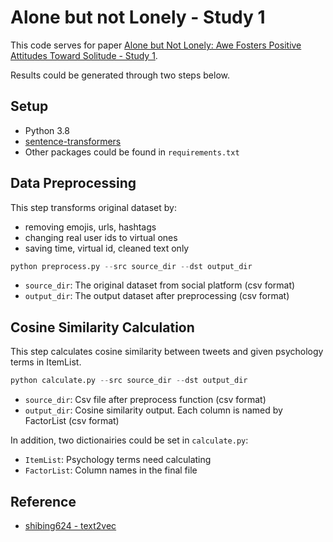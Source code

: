 # Alone but not Lonely - Study 1
This code serves for paper [Alone but Not Lonely: Awe Fosters Positive Attitudes Toward Solitude - Study 1](https://www.researchgate.net/publication/374008401_Alone_but_Not_Lonely_Awe_Fosters_Positive_Attitudes_Toward_Solitude). 

Results could be generated through two steps below.
## Setup
* Python 3.8
* [sentence-transformers](https://huggingface.co/sentence-transformers/paraphrase-multilingual-MiniLM-L12-v2)
* Other packages could be found in `requirements.txt`
## Data Preprocessing
This step transforms original dataset by:
* removing emojis, urls, hashtags
* changing real user ids to virtual ones
* saving time, virtual id, cleaned text only
```python
python preprocess.py --src source_dir --dst output_dir
```
* `source_dir`: The original dataset from social platform (csv format)
* `output_dir`: The output dataset after preprocessing (csv format)
## Cosine Similarity Calculation
This step calculates cosine similarity between tweets and given psychology terms in ItemList.
```python
python calculate.py --src source_dir --dst output_dir
```
* `source_dir`: Csv file after preprocess function (csv format)
* `output_dir`: Cosine similarity output. Each column is named by FactorList (csv format)

In addition, two dictionairies could be set in `calculate.py`:
* `ItemList`: Psychology terms need calculating
* `FactorList`: Column names in the final file
## Reference
* [shibing624 - text2vec](https://github.com/shibing624/text2vec)
